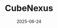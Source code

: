 ---  
layout: startup_page  
title: "CubeNexus"  
id: "cubenexus.xyz"  
permalink: "/cubenexuscubenexus.xyz06242025/"  
website: "https://www.cubenexus.xyz"  
funding_round: "Pre-Seed"  
funding_amount: "$650K"  
investors: "46 VC, TitletownTech"  
about: "CubeNexus is a spatial data intelligence company that structures complex sensor data for AI-based applications. Their software, the CubeNexus Decision Intelligence Suite, helps users analyze multi-modal sensor data using LLMs and visualize it through digital twin interfaces, enabling advanced insights. They are developing an all-sensor navigation system for GPS-independent 3D positioning."  
markets: "AI, Spatial Data, Defense, Aviation, Energy"  
hq: "Tulsa, Oklahoma, United States"  
founded_year: "2024"  
linkedin: "https://www.linkedin.com/company/cubenexus"  
twitter: ""  
instagram: ""  
facebook: "https://www.facebook.com/61564642965550"  
crunchbase: "https://www.crunchbase.com/organization/cubenexus"  
pitchbook: "https://pitchbook.com/profiles/company/679579-57"  

date_display: "24-Jun-2025"  
date: "2025-06-24"

# SEO Optimization  
meta_title: "CubeNexus - Pre-Seed Funding ($650K)"  
meta_description: "CubeNexus, CubeNexus is a spatial data intelligence company that structures complex sensor data for AI-based applications. Their software, the CubeNexus Decision..."  
meta_keywords: "CubeNexus, AI, Spatial Data, Defense, Aviation, Energy, Pre-Seed funding"  
canonical_url: "https://startup.projectstartups.com/cubenexuscubenexus.xyz06242025/"  
---